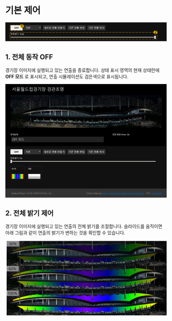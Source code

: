 # 기본 제어
![상태 표시 예시](../../image/main/basic_2.png)

## 1. 전체 동작 OFF
경기장 이미지에 실행되고 있는 연출을 종료합니다.
상태 표시 영역의 현재 상태란에 **OFF 모드** 로 표시되고, 연출 시뮬레이션도 검은색으로 표시됩니다.

![OFF 모드](../../image/main/전체동작OFF.png)

## 2. 전체 밝기 제어
경기장 이미지에 실행되고 있는 연출의 전체 밝기를 조절합니다.
슬라이드를 움직이면 아래 그림과 같이 연출의 밝기가 변하는 것을 확인할 수 있습니다.

<img src="../../image/set/전체밝기.png" alt="밝기 제어" width="700px">
